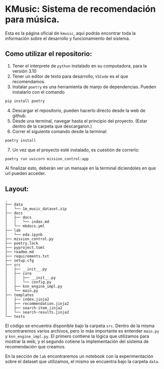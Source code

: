 # KMusic: Sistema de recomendación para música.

Esta es la página oficial de `kmusic`, aquí podrás encontrar toda la información sobre el desarrollo
y funcionamiento del sistema.

## Como utilizar el repositorio:
1. Tener el interprete de `python` instalado en su computadora, para la versión 3.10
2. Tener un editor de texto para desarrollo, `VSCode` es el que recomendamos.
3. Instalar `poetry` es una herramienta de manjo de dependencias. Pueden instalarlo con el comando

```sh
pip install poetry
```

4. Descargar el repositorio, pueden hacerlo directo desde la web de github.
5. Desde una terminal, navegar hasta el principio del proyecto. (Estar dentro de la carpeta que descargaron.)
6. Correr el siguiente comando desde la terminal:
```sh
poetry install
```
7. Un vez que el proyecto esté instalado, es cuestión de correrlo:
```sh
poetry run uvicorn mission_control:app 
```
Al finalizar esto, deberán ver un mensaje en la terminal diciendoles en que url pueden acceder.

## Layout:
```
.
├── data
│   └── 1m_music_dataset.zip
├── docs
│   ├── docs
│   │   └── index.md
│   └── mkdocs.yml
├── lab
│   └── eda.ipynb
├── mission_control.py
├── poetry.lock
├── pyproject.toml
├── readme.md
├── requirements.txt
├── setup.cfg
├── src
│   ├── __init__.py
│   ├── core
│   │   ├── __init__.py
│   │   └── config.py
│   ├── knn_engine_impl.py
│   └── main.py
├── templates
│   ├── index.jinja2
│   ├── recommendation.jinja2
│   ├── search-item.jinja2
│   └── search-results.jinja2
└── tests
```


El código se encuentra disponible bajo la carpeta `src`. Dentro de la misma encontraremos varios archivos, 
pero lo más importante es entender `main.py` y `knn_engine_impl.py`. El primero contiene la lógica que 
utilizamos para mostrar la web, y el segundo cotiene la implementación del sistema de recomendación que creamos.

En la sección de `lab` encontraremos un notebook con la experimentación sobre el dataset que utilizamos, el mismo se encuentra bajo la carpeta `data`.



